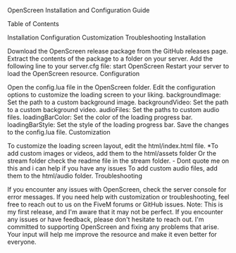 OpenScreen Installation and Configuration Guide

Table of Contents

Installation
Configuration
Customization
Troubleshooting
Installation

Download the OpenScreen release package from the GitHub releases page.
Extract the contents of the package to a folder on your server.
Add the following line to your server.cfg file: start OpenScreen
Restart your server to load the OpenScreen resource.
Configuration

Open the config.lua file in the OpenScreen folder.
Edit the configuration options to customize the loading screen to your liking.
backgroundImage: Set the path to a custom background image.
backgroundVideo: Set the path to a custom background video.
audioFiles: Set the paths to custom audio files.
loadingBarColor: Set the color of the loading progress bar.
loadingBarStyle: Set the style of the loading progress bar.
Save the changes to the config.lua file.
Customization

To customize the loading screen layout, edit the html/index.html file.
*To add custom images or videos, add them to the html/assets folder Or the stream folder check the readme file in the stream folder. - Dont quote me on this and i can help if you have any issues
To add custom audio files, add them to the html/audio folder.
Troubleshooting

If you encounter any issues with OpenScreen, check the server console for error messages.
If you need help with customization or troubleshooting, feel free to reach out to us on the FiveM forums or GitHub issues.
Note: This is my first release, and I'm aware that it may not be perfect. If you encounter any issues or have feedback, please don't hesitate to reach out. I'm committed to supporting OpenScreen and fixing any problems that arise. Your input will help me improve the resource and make it even better for everyone.
